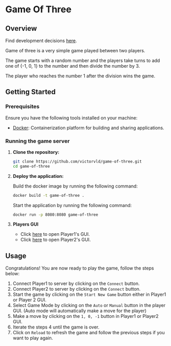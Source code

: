 # Game Of Three


## Overview

Find development decisions [here](NOTES.md).

<p>Game of three is a very simple game played between two players.</p>
<p>The game starts with a random number and the players take turns to add one of {-1, 0, 1} to the number and then divide the number by 3.</p>
<p>The player who reaches the number 1 after the division wins the game.</p>

## Getting Started

### Prerequisites

Ensure you have the following tools installed on your machine:

- [Docker](https://www.docker.com/get-started): Containerization platform for building and sharing applications.

### Running the game server

1. **Clone the repository:**

    ```bash
    git clone https://github.com/victorvld/game-of-three.git
    cd game-of-three
    ```

2. **Deploy the application:**

   Build the docker image by running the following command:
   ```bash 
   docker build -t game-of-three . 
   ```
   Start the application by running the following command:
   ```bash 
   docker run -p 8080:8080 game-of-three 
   ```

3. **Players GUI**

    - Click [here](http://localhost:8080/index1.html?) to open Player1's GUI.
    - Click [here](http://localhost:8080/index2.html?) to open Player2's GUI.

## Usage

Congratulations! You are now ready to play the game, follow the steps below:
1. Connect Player1 to server by clicking on the `Connect` button.
2. Connect Player2 to server by clicking on the `Connect` button.
3. Start the game by clicking on the `Start New Game` button either in Player1 or Player 2 GUI.
4. Select Game Mode by clicking on the `Auto` or `Manual` button in the player GUI. (Auto mode will automatically make a move for the player)
5. Make a move by clicking on the `1, 0, -1` button in Player1 or Player2 GUI. 
6. Iterate the steps 4 until the game is over. 
7. Click on `Reload` to refresh the game and follow the previous steps if you want to play again.
